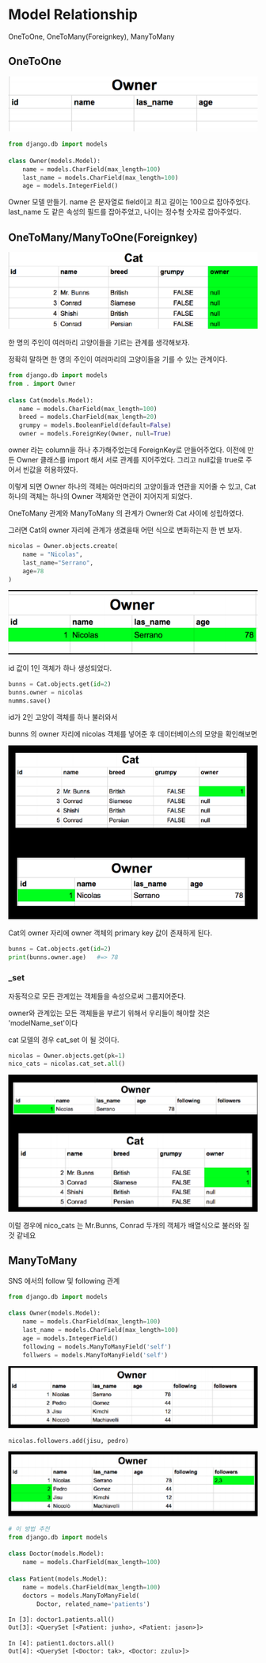 # Model Relationship

OneToOne, OneToMany(Foreignkey), ManyToMany





## OneToOne

![캡처](assets/캡처.PNG)

```python
from django.db import models

class Owner(models.Model):
    name = models.CharField(max_length=100)
    last_name = models.CharField(max_length=100)
    age = models.IntegerField()
```

Owner 모델 만들기. 
name 은 문자열로 field이고 최고 길이는 100으로 잡아주었다.
last_name 도 같은 속성의 필드를 잡아주었고,
나이는 정수형 숫자로 잡아주었다.





## OneToMany/ManyToOne(Foreignkey)

![캡처1](assets/캡처1.PNG)

 한 명의 주인이 여러마리 고양이들을 기르는 관계를 생각해보자. 

정확히 말하면 한 명의 주인이 여러마리의 고양이들을 기를 수 있는 관계이다.

 ```python
from django.db import models
from . import Owner

class Cat(models.Model):
    name = models.CharField(max_length=100)
    breed = models.CharField(max_length=20)
    grumpy = models.BooleanField(default=False)
	owner = models.ForeignKey(Owner, null=True)
 ```

owner 라는 column을 하나 추가해주었는데 ForeignKey로 만들어주었다. 이전에 만든 Owner 클래스를 import 해서 서로 관계를 지어주었다. 그리고 null값을 true로 주어서 빈값을 허용하였다.

이렇게 되면 Owner 하나의 객체는 여러마리의 고양이들과 연관을 지어줄 수 있고, Cat 하나의 객체는 하나의 Owner 객체와만 연관이 지어지게 되었다.

OneToMany 관계와 ManyToMany 의 관계가 Owner와 Cat 사이에 성립하였다.





그러면 Cat의 owner 자리에 관계가 생겼을때 어떤 식으로 변화하는지 한 번 보자.

```python
nicolas = Owner.objects.create(
	name = "Nicolas",
	last_name="Serrano",
    age=78
)
```

![캡처2](assets/캡처2.PNG)

id 값이 1인 객체가 하나 생성되었다. 



```python
bunns = Cat.objects.get(id=2)
bunns.owner = nicolas
numms.save()
```

id가 2인 고양이 객체를 하나 불러와서

bunns 의 owner 자리에 nicolas 객체를 넣어준 후 데이터베이스의 모양을 확인해보면

![캡처3](assets/캡처3.PNG)

Cat의 owner 자리에 owner 객체의 primary key 값이 존재하게 된다.

```python
bunns = Cat.objects.get(id=2)
print(bunns.owner.age)   #=> 78
```





### _set

자동적으로 모든 관계있는 객체들을 속성으로써 그룹지어준다.

owner와 관계있는 모든 객체들을 부르기 위해서 우리들이 해야할 것은 'modelName_set'이다

cat 모델의 경우 cat_set 이 될 것이다.  

```python
nicolas = Owner.objects.get(pk=1)
nico_cats = nicolas.cat_set.all()
```

![캡처4](assets/캡처4.PNG)

이럴 경우에 nico_cats 는 Mr.Bunns, Conrad 두개의 객체가 배열식으로 불러와 질 것 같네요







## ManyToMany

 SNS 에서의 follow 및 following 관계

```python
from django.db import models

class Owner(models.Model):
    name = models.CharField(max_length=100)
    last_name = models.CharField(max_length=100)
    age = models.IntegerField()
    following = models.ManyToManyField('self')
    follwers = models.ManyToManyField('self')
```

![캡처5](assets/캡처5-1574582467904.PNG)

```python
nicolas.followers.add(jisu, pedro)
```

![캡처6](assets/캡처6.PNG)





```python
# 이 방법 추천
from django.db import models

class Doctor(models.Model):
    name = models.CharField(max_length=100)
    
class Patient(models.Model):
    name = models.CharField(max_length=100)
    doctors = models.ManyToManyField(
        Doctor, related_name='patients')
```

```
In [3]: doctor1.patients.all()
Out[3]: <QuerySet [<Patient: junho>, <Patient: jason>]>

In [4]: patient1.doctors.all()
Out[4]: <QuerySet [<Doctor: tak>, <Doctor: zzulu>]>
```

